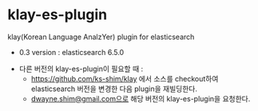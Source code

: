 # klay-es-plugin
klay(Korean Language AnalzYer) plugin for elasticsearch 

- 0.3 version : elasticsearch 6.5.0
  
* 다른 버전의 klay-es-plugin이 필요할 때 :
  - https://github.com/ks-shim/klay 에서 소스를 checkout하여 elasticsearch 버전을 변경한 다음 plugin을 재빌딩한다.
  - dwayne.shim@gmail.com으로 해당 버전의 klay-es-plugin을 요청한다.
